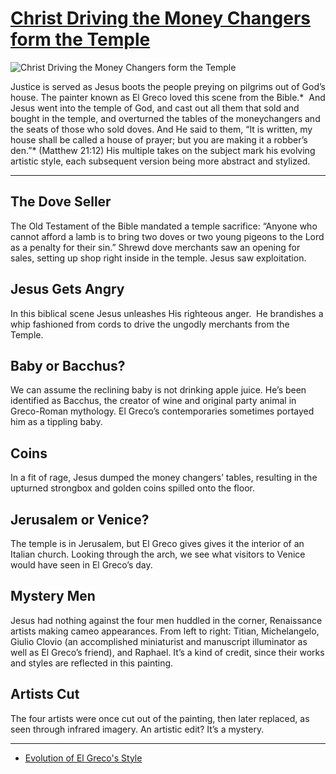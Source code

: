 # [Christ Driving the Money Changers form the Temple](http://artsmia.github.io/griot/#/o/278)
![Christ Driving the Money Changers form the Temple](http://api.artsmia.org/images/278/large.jpg)

Justice is served as Jesus boots the people preying on pilgrims out of God’s house. The painter known as El Greco loved this scene from the Bible.*  And Jesus went into the temple of God, and cast out all them that sold and bought in the temple, and overturned the tables of the moneychangers and the seats of those who sold doves. And He said to them, “It is written, my house shall be called a house of prayer; but you are making it a robber’s den.”* (Matthew 21:12) His multiple takes on the subject mark his evolving artistic style, each subsequent version being more abstract and stylized.

---

## The Dove Seller

The Old Testament of the Bible mandated a temple sacrifice: “Anyone who cannot afford a lamb is to bring two doves or two young pigeons to the Lord as a penalty for their sin.” Shrewd dove merchants saw an opening for sales, setting up shop right inside in the temple. Jesus saw exploitation.

## Jesus Gets Angry

In this biblical scene Jesus unleashes His righteous anger.  He brandishes a whip fashioned from cords to drive the ungodly merchants from the Temple. 

## Baby or Bacchus?

We can assume the reclining baby is not drinking apple juice. He’s been identified as Bacchus, the creator of wine and original party animal in Greco-Roman mythology. El Greco’s contemporaries sometimes portayed him as a tippling baby.

## Coins

In a fit of rage, Jesus dumped the money changers’ tables, resulting in the upturned strongbox and golden coins spilled onto the floor.

## Jerusalem or Venice?

The temple is in Jerusalem, but El Greco gives gives it the interior of an Italian church. Looking through the arch, we see what visitors to Venice would have seen in El Greco’s day.  

## Mystery Men

Jesus had nothing against the four men huddled in the corner, Renaissance artists making cameo appearances. From left to right: Titian, Michelangelo, Giulio Clovio (an accomplished miniaturist and manuscript illuminator as well as El Greco’s friend), and Raphael. It’s a kind of credit, since their works and styles are reflected in this painting.

## Artists Cut

The four artists were once cut out of the painting, then later replaced, as seen through infrared imagery. An artistic edit? It’s a mystery.

---

* [Evolution of El Greco's Style](../stories/evolution-of-el-greco-s-style.md)
